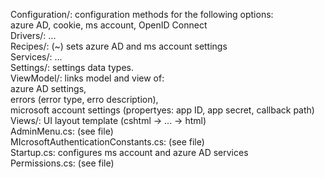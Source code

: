 Configuration/: configuration methods for the following options:\
    azure AD, cookie, ms account, OpenID Connect\
Drivers/: ...\
Recipes/: (~) sets azure AD and ms account settings\
Services/: ...\
Settings/: settings data types.\
ViewModel/: links model and view of:\
    azure AD settings, \
    errors (error type, erro description), \
    microsoft account settings (propertyes: app ID, app secret, callback path)\
Views/: UI layout template (cshtml -> ... -> html)\
AdminMenu.cs: (see file)\
MIcrosoftAuthenticationConstants.cs: (see file)\
Startup.cs: configures ms account and azure AD services\
Permissions.cs: (see file)
